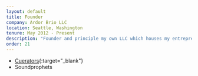 ```yaml
---
layout: default
title: Founder
company: Ardor Brio LLC
location: Seattle, Washington
tenure: May 2012 - Present
description: "Founder and principle my own LLC which houses my entreprenurial business activities and passion projects. "
order: 21
---
```

* [Cuerators](http://cuerators.com){:target="_blank"}
* Soundprophets
